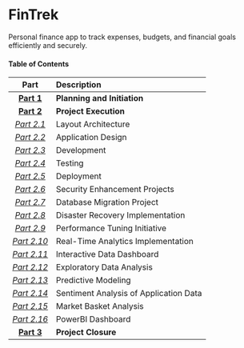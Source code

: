 # FinTrek
Personal finance app to track expenses, budgets, and financial goals efficiently and securely.

#### Table of Contents
| Part | Description |
|:----:|:------------|
|[**Part 1**](PlanningAndInitiation.md)|**Planning and Initiation**|
|[**Part 2**](ProjectExecution.md)|**Project Execution**|
|[*Part 2.1*](#layout-design)|Layout Architecture|
|[*Part 2.2*](#application-design)|Application Design|
|[*Part 2.3*](#development)|Development|
|[*Part 2.4*](#testing)|Testing|
|[*Part 2.5*](#deployment)|Deployment|
|[*Part 2.6*](#security-enhancement)|Security Enhancement Projects|
|[*Part 2.7*](#database-migration)|Database Migration Project|
|[*Part 2.8*](#disaster-recovery)|Disaster Recovery Implementation|
|[*Part 2.9*](#performance-tuning)|Performance Tuning Initiative|
|[*Part 2.10*](#real-time-analytics)|Real-Time Analytics Implementation|
|[*Part 2.11*](#interactive-data-dashboard)|Interactive Data Dashboard|
|[*Part 2.12*](#exploratory-data-analysis)|Exploratory Data Analysis|
|[*Part 2.13*](#predictive-modeling)|Predictive Modeling|
|[*Part 2.14*](#sentiment-analysis)|Sentiment Analysis of Application Data|
|[*Part 2.15*](#market-basket-analysis)|Market Basket Analysis|
|[*Part 2.16*](#powerbi-dashboard)|PowerBI Dashboard|
|[**Part 3**](ProjectClosure.md)|**Project Closure** |
